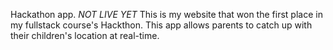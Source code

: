 Hackathon app. *NOT LIVE YET*
This is my website that won the first place in my fullstack course's Hackthon.
This app allows parents to catch up with their children's location at real-time. 
